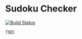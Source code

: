 Sudoku Checker
==============

[![Build Status](https://travis-ci.org/sobit/sudoku-checker.png)](https://travis-ci.org/sobit/sudoku-checker)

TBD
